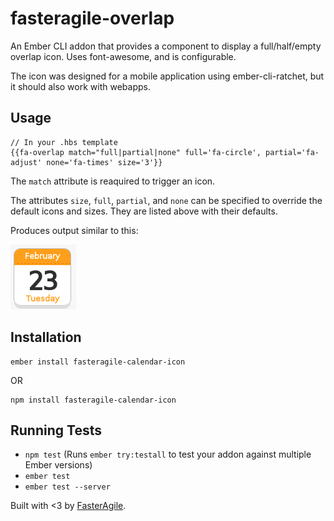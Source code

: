 
# fasteragile-overlap

An Ember CLI addon that provides a component to display a full/half/empty overlap icon.
Uses font-awesome, and is configurable.

The icon was designed for a mobile application using ember-cli-ratchet, but
it should also work with webapps.

## Usage

```
// In your .hbs template
{{fa-overlap match="full|partial|none" full='fa-circle', partial='fa-adjust' none='fa-times' size='3'}}
```
The `match` attribute is reaquired to trigger an icon.

The attributes `size`, `full`, `partial`, and `none` can be specified to
override the default icons and sizes. They are listed above with their defaults.

Produces output similar to this:

![calendar icon](https://raw.githubusercontent.com/fasteragile/fasteragile-calendar-icon/master/vendor/fasteragile-calendar-icon-sample.png)

## Installation

```
ember install fasteragile-calendar-icon
```

OR

```
npm install fasteragile-calendar-icon
```

## Running Tests

* `npm test` (Runs `ember try:testall` to test your addon against multiple Ember versions)
* `ember test`
* `ember test --server`

Built with <3 by [FasterAgile](http://www.fasteragile.com).
